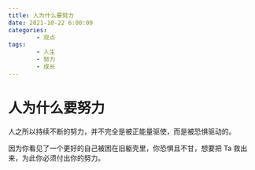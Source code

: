 ```yaml
---
title: 人为什么要努力
date: 2021-10-22 6:00:00
categories:
        - 观点
tags:
        - 人生
        - 努力
        - 成长
---
```


# 人为什么要努力

人之所以持续不断的努力，并不完全是被正能量驱使，而是被恐惧驱动的。

因为你看见了一个更好的自己被困在旧躯壳里，你恐惧且不甘，想要把 Ta 救出来，为此你必须付出你的努力。

